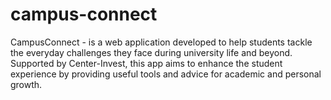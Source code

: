 # campus-connect
CampusConnect - is a web application developed to help students tackle the everyday challenges they face during university life and beyond. Supported by Center-Invest, this app aims to enhance the student experience by providing useful tools and advice for academic and personal growth.
 
